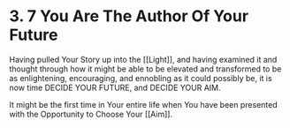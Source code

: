 # 3. 7 You Are The Author Of Your Future
Having pulled Your Story up into the [[Light]], and having examined it and thought through how it might be able to be elevated and transformed to be as enlightening, encouraging, and ennobling as it could possibly be, it is now time DECIDE YOUR FUTURE, and DECIDE YOUR AIM. 

It might be the first time in Your entire life when You have been presented with the Opportunity to Choose Your [[Aim]].


